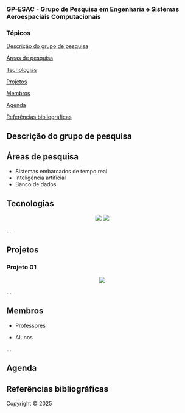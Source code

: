 
### GP-ESAC - Grupo de Pesquisa em Engenharia e Sistemas Aeroespaciais Computacionais

### Tópicos 

[Descrição do grupo de pesquisa](#descrição-do-grupo-de-pesquisa)

[Áreas de pesquisa](#Áreas-de-pesquisa)

[Tecnologias](#tecnologias)

[Projetos](#projetos)

[Membros](#membros)

[Agenda](#agenda)

[Referências bibliográficas](#referências-bibliográficas)


## Descrição do grupo de pesquisa 


## Áreas de pesquisa
  - Sistemas embarcados de tempo real
  - Inteligência artificial
  - Banco de dados
  

## Tecnologias 

<p align="center">
  <img src="https://img.shields.io/static/v1?label=react&message=framework&color=blue&style=for-the-badge&logo=PYTHON"/>
  <img src="http://img.shields.io/static/v1?label=PYTHON&message=3.11&color=blue&style=for-the-badge&logo=python"/>
</p>
... 

## Projetos

### Projeto 01
<p align="center">
   <img src="http://img.shields.io/static/v1?label=STATUS&message=EM%20DESENVOLVIMENTO&color=RED&style=for-the-badge"/>
</p>

...

## Membros
  - Professores

  - Alunos

... 

## Agenda


## Referências bibliográficas



Copyright ©️ 2025 
